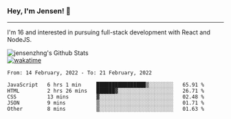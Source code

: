 ### Hey, I'm Jensen! 👋

---

I'm 16 and interested in pursuing full-stack development with React and NodeJS.

![jensenzhng's Github Stats](https://github-readme-stats.vercel.app/api?username=jensenzhng&theme=dark&show_icons=true&count_private=true)
<br />
[![wakatime](https://wakatime.com/badge/user/cbfc263d-3611-4e36-8278-8fad45fe3f62.svg)](https://wakatime.com/@cbfc263d-3611-4e36-8278-8fad45fe3f62)

<!--START_SECTION:waka-->
```text
From: 14 February, 2022 - To: 21 February, 2022

JavaScript   6 hrs 1 min     ████████████████▒░░░░░░░░   65.91 % 
HTML         2 hrs 26 mins   ██████▓░░░░░░░░░░░░░░░░░░   26.71 % 
CSS          13 mins         ▓░░░░░░░░░░░░░░░░░░░░░░░░   02.48 % 
JSON         9 mins          ▒░░░░░░░░░░░░░░░░░░░░░░░░   01.71 % 
Other        8 mins          ▒░░░░░░░░░░░░░░░░░░░░░░░░   01.63 % 
```
<!--END_SECTION:waka-->
